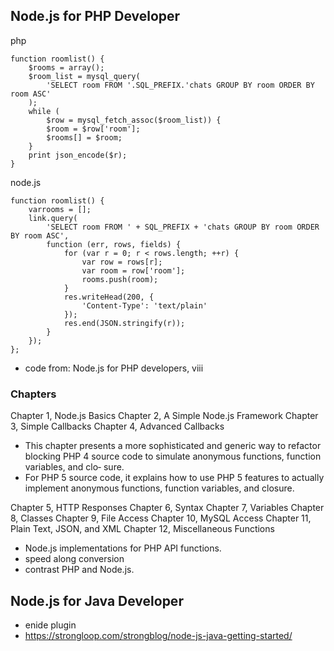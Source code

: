 ## Node.js for PHP Developer
php
```
function roomlist() {
    $rooms = array();
    $room_list = mysql_query(
        'SELECT room FROM '.SQL_PREFIX.'chats GROUP BY room ORDER BY room ASC'
    );
    while (
        $row = mysql_fetch_assoc($room_list)) {
        $room = $row['room'];
        $rooms[] = $room;
    }
    print json_encode($r);
}
```

node.js
```
function roomlist() {
    varrooms = [];
    link.query(
        'SELECT room FROM ' + SQL_PREFIX + 'chats GROUP BY room ORDER BY room ASC',
        function (err, rows, fields) {
            for (var r = 0; r < rows.length; ++r) {
                var row = rows[r];
                var room = row['room'];
                rooms.push(room);
            }
            res.writeHead(200, {
                'Content-Type': 'text/plain'
            });
            res.end(JSON.stringify(r));
        }
    });
};
```
* code from: Node.js for PHP developers, viii

### Chapters
Chapter 1, Node.js Basics
Chapter 2, A Simple Node.js Framework
Chapter 3, Simple Callbacks
Chapter 4, Advanced Callbacks
  * This chapter presents a more sophisticated and generic way to refactor blocking PHP 4 source code to simulate anonymous functions, function variables, and clo‐ sure.
  * For PHP 5 source code, it explains how to use PHP 5 features to actually implement anonymous functions, function variables, and closure.

Chapter 5, HTTP Responses
Chapter 6, Syntax
Chapter 7, Variables
Chapter 8, Classes
Chapter 9, File Access
Chapter 10, MySQL Access
Chapter 11, Plain Text, JSON, and XML
Chapter 12, Miscellaneous Functions
  * Node.js implementations for PHP API functions.
  * speed along conversion
  * contrast PHP and Node.js.

## Node.js for Java Developer
* enide plugin
* https://strongloop.com/strongblog/node-js-java-getting-started/
